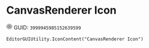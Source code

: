 # CanvasRenderer Icon
![](/img/CanvasRenderer%20Icon.png)
GUID: `3999945985152639599`
```
EditorGUIUtility.IconContent("CanvasRenderer Icon")
```
